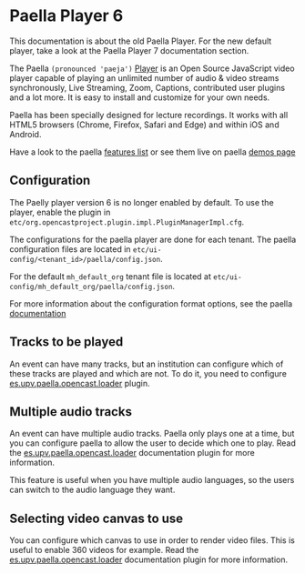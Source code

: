 Paella Player 6
===============

<div class=warn>
This documentation is about the old Paella Player.
For the new default player, take a look at the Paella Player 7 documentation section.
</div>

The Paella `(pronounced 'paeja')` [Player](https://paellaplayer.upv.es) is an Open Source
JavaScript video player capable of playing an unlimited number of audio & video streams 
synchronously, Live Streaming, Zoom, Captions, contributed user plugins and a lot more. 
It is easy to install and customize for your own needs.

Paella has been specially designed for lecture recordings. It works with all HTML5 browsers
(Chrome, Firefox, Safari and Edge) and within iOS and Android.

Have a look to the paella [features list](https://paellaplayer.upv.es/#/features)
or see them live on paella [demos page](https://paellaplayer.upv.es/#/demos)


Configuration
-------------

The Paelly player version 6 is no longer enabled by default.
To use the player, enable the plugin in `etc/org.opencastproject.plugin.impl.PluginManagerImpl.cfg`.

The configurations for the paella player are done for each tenant. The paella configuration files are located in
`etc/ui-config/<tenant_id>/paella/config.json`.

For the default `mh_default_org` tenant file is located at `etc/ui-config/mh_default_org/paella/config.json`.

For more information about the configuration format options, see the paella [documentation](https://paellaplayer.upv.es/#/doc/index.md)


Tracks to be played
-------------------

An event can have many tracks, but an institution can configure which of these tracks are played and which are not.
To do it, you need to configure [es.upv.paella.opencast.loader](plugins/es.upv.paella.opencast.loader.md) plugin.

Multiple audio tracks
---------------------

An event can have multiple audio tracks. Paella only plays one at a time, but you can configure paella to allow the user to 
decide which one to play. Read the [es.upv.paella.opencast.loader](plugins/es.upv.paella.opencast.loader.md) documentation
plugin for more information.

This feature is useful when you have multiple audio languages, so the users can switch to the audio language they want.

Selecting video canvas to use
-----------------------------

You can configure which canvas to use in order to render video files. This is useful to enable 360 videos for example.
Read the [es.upv.paella.opencast.loader](plugins/es.upv.paella.opencast.loader.md) documentation
plugin for more information.

